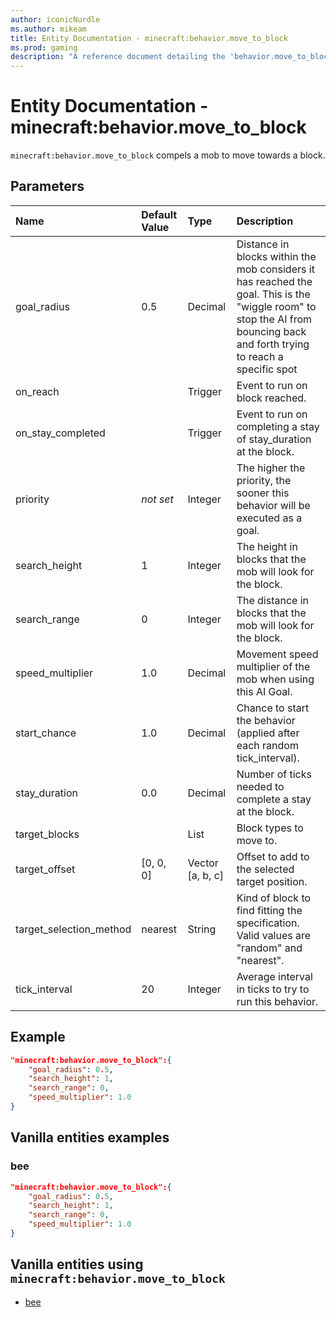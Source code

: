 ```yaml
---
author: iconicNurdle
ms.author: mikeam
title: Entity Documentation - minecraft:behavior.move_to_block
ms.prod: gaming
description: "A reference document detailing the 'behavior.move_to_block' entity goal"
---
```


# Entity Documentation - minecraft:behavior.move_to_block

`minecraft:behavior.move_to_block` compels a mob to move towards a block.

## Parameters

|Name |Default Value  |Type  |Description  |
|:----------|:----------|:----------|:----------|
| goal_radius| 0.5| Decimal| Distance in blocks within the mob considers it has reached the goal. This is the "wiggle room" to stop the AI from bouncing back and forth trying to reach a specific spot |
| on_reach| |Trigger|  Event to run on block reached. |
| on_stay_completed| | Trigger| Event to run on completing a stay of stay_duration at the block. |
| priority|*not set*|Integer|The higher the priority, the sooner this behavior will be executed as a goal.|
| search_height| 1| Integer| The height in blocks that the mob will look for the block. |
| search_range| 0| Integer| The distance in blocks that the mob will look for the block. |
| speed_multiplier| 1.0| Decimal| Movement speed multiplier of the mob when using this AI Goal. |
| start_chance| 1.0| Decimal| Chance to start the behavior (applied after each random tick_interval). |
| stay_duration| 0.0| Decimal| Number of ticks needed to complete a stay at the block. |
| target_blocks| | List| Block types to move to. |
| target_offset| [0, 0, 0]| Vector [a, b, c]| Offset to add to the selected target position. |
| target_selection_method| nearest| String| Kind of block to find fitting the specification. Valid values are "random" and "nearest". |
| tick_interval| 20| Integer| Average interval in ticks to try to run this behavior. |

## Example

```json
"minecraft:behavior.move_to_block":{
    "goal_radius": 0.5,
    "search_height": 1,
    "search_range": 0,
    "speed_multiplier": 1.0
}
```
## Vanilla entities examples

### bee

```json
"minecraft:behavior.move_to_block":{
    "goal_radius": 0.5,
    "search_height": 1,
    "search_range": 0,
    "speed_multiplier": 1.0
}
```

## Vanilla entities using `minecraft:behavior.move_to_block`

- [bee](../../../../Source/VanillaBehaviorPack_Snippets/entities/bee.md)

